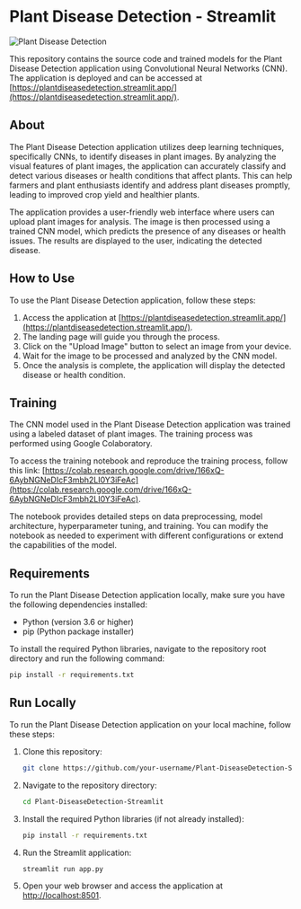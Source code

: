 # Plant Disease Detection - Streamlit

![Plant Disease Detection]([https://user-images.githubusercontent.com/30645315/68544440-37ffdd80-03e9-11ea-8acd-3f3f9b6fc8b3.png])

This repository contains the source code and trained models for the Plant Disease Detection application using Convolutional Neural Networks (CNN). The application is deployed and can be accessed at [https://plantdiseasedetection.streamlit.app/](https://plantdiseasedetection.streamlit.app/).

## About

The Plant Disease Detection application utilizes deep learning techniques, specifically CNNs, to identify diseases in plant images. By analyzing the visual features of plant images, the application can accurately classify and detect various diseases or health conditions that affect plants. This can help farmers and plant enthusiasts identify and address plant diseases promptly, leading to improved crop yield and healthier plants.

The application provides a user-friendly web interface where users can upload plant images for analysis. The image is then processed using a trained CNN model, which predicts the presence of any diseases or health issues. The results are displayed to the user, indicating the detected disease.

## How to Use

To use the Plant Disease Detection application, follow these steps:

1. Access the application at [https://plantdiseasedetection.streamlit.app/](https://plantdiseasedetection.streamlit.app/).
2. The landing page will guide you through the process.
3. Click on the "Upload Image" button to select an image from your device.
4. Wait for the image to be processed and analyzed by the CNN model.
5. Once the analysis is complete, the application will display the detected disease or health condition.

## Training

The CNN model used in the Plant Disease Detection application was trained using a labeled dataset of plant images. The training process was performed using Google Colaboratory.

To access the training notebook and reproduce the training process, follow this link: [https://colab.research.google.com/drive/166xQ-6AybNGNeDIcF3mbh2LI0Y3iFeAc](https://colab.research.google.com/drive/166xQ-6AybNGNeDIcF3mbh2LI0Y3iFeAc).

The notebook provides detailed steps on data preprocessing, model architecture, hyperparameter tuning, and training. You can modify the notebook as needed to experiment with different configurations or extend the capabilities of the model.

## Requirements

To run the Plant Disease Detection application locally, make sure you have the following dependencies installed:

- Python (version 3.6 or higher)
- pip (Python package installer)

To install the required Python libraries, navigate to the repository root directory and run the following command:

```bash
pip install -r requirements.txt
```

## Run Locally

To run the Plant Disease Detection application on your local machine, follow these steps:

1. Clone this repository:

   ```bash
   git clone https://github.com/your-username/Plant-DiseaseDetection-Streamlit.git
   ```

2. Navigate to the repository directory:

   ```bash
   cd Plant-DiseaseDetection-Streamlit
   ```

3. Install the required Python libraries (if not already installed):

   ```bash
   pip install -r requirements.txt
   ```

4. Run the Streamlit application:

   ```bash
   streamlit run app.py
   ```

5. Open your web browser and access the application at [http://localhost:8501](http://localhost:8501).

